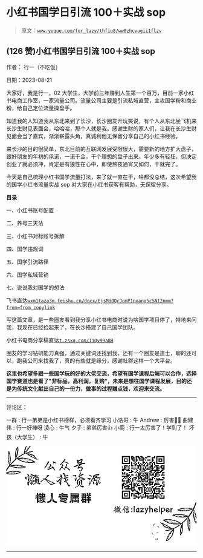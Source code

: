 # 小红书国学日引流 100＋实战 sop

> 原文：[`www.yuque.com/for_lazy/thfiu8/ww8zhcvugii1flzv`](https://www.yuque.com/for_lazy/thfiu8/ww8zhcvugii1flzv)

## (126 赞)小红书国学日引流 100＋实战 sop

作者： 行一（不吃饭）

日期：2023-08-21

大家好，我是行一，02 大学生，大学前三年赚到人生第一个百万，目前一家小红书电商工作室，一家流量公司。流量公司主要是引流私域直营，主攻国学粉和商业粉，给自己定位流量操盘手。

知道我的人知道我从东北来到了长沙，长沙圈友开玩笑说，有个人从东北坐飞机来长沙生财见表面会，哈哈哈，那个人就是我。感谢生财的家人们，让我在长沙生财见面会当了嘉宾，渐渐崭露头角，真诚利他无保留分享自己的小红书经验。

来长沙的目的很简单，东北目前的互联网发展受限很大，需要新的地方扩大盘子，跟好朋友的年初的承诺，一诺千金，干个理想的盘子出来。年少多有轻狂，但决定创业了就必须冲，肯定是有狼性在心中，即使熬夜通宵又如何，干就完了。

今天是自己梳理小红书国学流量打法，来了就一直在干，啥都没总结，这次希望我的国学小红书流量实战 sop 对大家在小红书获客有帮助，无保留分享。

**目录**

一、小红书账号配置

二、养号三天法

三、小红书对标账号拆解

四、国学违规词

五、国学引流路径

六、国学私域营销

七、说说我对国学的想法

飞书直达[`wxm1taza3m.feishu.cn/docx/EjsMdOQrJonP1pxanq5c5NI2nmm?from=from_copylink`](https://wxm1taza3m.feishu.cn/docx/EjsMdOQrJonP1pxanq5c5NI2nmm?from=from_copylink)

写这篇文章，是一些圈友看到我分享小红书电商时说为啥国学项目停了，特地来问我，我现在已经捡起来了，在长沙搭建了自己国学团队。

小红书电商分享稿直达[`t.zsxq.com/11Qv99a8H`](https://t.zsxq.com/11Qv99a8H)

圈友的学习钻研能力真强，通过关键词还找到我，还有一个圈友是道士，聊的还可以，跑我公司来找我了，真的有些就是缘分，感谢社群这样一个大平台。

**这里也希望多跟一些国学玩的好的大佬交流，希望有国学课程后端可以合作，选择国学赛道也是看了"非标品，高利润，复购“，未来是想往国学课程发展，目的还是为传统文化献出自己的一份力，做事的过程赚点钱，欢迎来交流。**

* * *

评论区：

一群 : 行一弟弟是小红书榜样，必须看齐学习
小浩哥 : 牛
Andrew : 厉害👍🏻
曲建伟 : 行一好棒呀
凌心 : 牛气
夕子 : 弟弟厉害👍
小鹿 : 行一太厉害了！学到了！
坏孩（大学生） : 牛

![](img/1c37d505930596d12a88ab23e11aa07a.png)

* * *